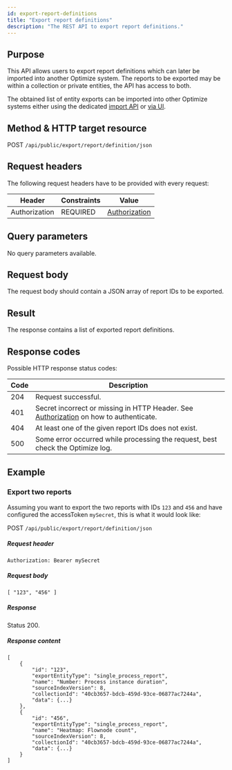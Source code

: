 ```yaml
---
id: export-report-definitions
title: "Export report definitions"
description: "The REST API to export report definitions."
---
```


## Purpose

This API allows users to export report definitions which can later be imported into another Optimize system. The reports to be exported may be within a collection or private entities, the API has access to both.

The obtained list of entity exports can be imported into other Optimize systems either using the dedicated [import API](../../import-entities) or [via UI](../../../../../components/optimize/userguide/additional-features/export-import#importing-entities).

## Method & HTTP target resource

POST `/api/public/export/report/definition/json`

## Request headers

The following request headers have to be provided with every request:

| Header        | Constraints | Value                                |
| ------------- | ----------- | ------------------------------------ |
| Authorization | REQUIRED    | [Authorization](../../authorization) |

## Query parameters

No query parameters available.

## Request body

The request body should contain a JSON array of report IDs to be exported.

## Result

The response contains a list of exported report definitions.

## Response codes

Possible HTTP response status codes:

| Code | Description                                                                                                  |
| ---- | ------------------------------------------------------------------------------------------------------------ |
| 204  | Request successful.                                                                                          |
| 401  | Secret incorrect or missing in HTTP Header. See [Authorization](../../authorization) on how to authenticate. |
| 404  | At least one of the given report IDs does not exist.                                                         |
| 500  | Some error occurred while processing the request, best check the Optimize log.                               |

## Example

### Export two reports

Assuming you want to export the two reports with IDs `123` and `456` and have configured the accessToken `mySecret`, this is what it would look like:

POST `/api/public/export/report/definition/json`

##### Request header

`Authorization: Bearer mySecret`

##### Request body

```
[ "123", "456" ]
```

##### Response

Status 200.

##### Response content

```
[
    {
        "id": "123",
        "exportEntityType": "single_process_report",
        "name": "Number: Process instance duration",
        "sourceIndexVersion": 8,
        "collectionId": "40cb3657-bdcb-459d-93ce-06877ac7244a",
        "data": {...}
    },
    {
        "id": "456",
        "exportEntityType": "single_process_report",
        "name": "Heatmap: Flownode count",
        "sourceIndexVersion": 8,
        "collectionId": "40cb3657-bdcb-459d-93ce-06877ac7244a",
        "data": {...}
    }
]
```
